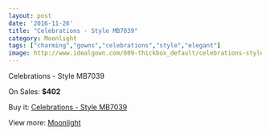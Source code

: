 ```yaml
---
layout: post
date: '2016-11-26'
title: "Celebrations - Style MB7039"
category: Moonlight
tags: ["charming","gowns","celebrations","style","elegant"]
image: http://www.idealgown.com/809-thickbox_default/celebrations-style-mb7039.jpg
---
```

Celebrations - Style MB7039

On Sales: **$402**
<a href="https://www.idealgown.com/en/moonlight/371-celebrations-style-mb7039.html"><amp-img layout="responsive" width="600" height="600" src="//www.idealgown.com/809-thickbox_default/celebrations-style-mb7039.jpg" alt="Celebrations - Style MB7039 0" /></a>
<a href="https://www.idealgown.com/en/moonlight/371-celebrations-style-mb7039.html"><amp-img layout="responsive" width="600" height="600" src="//www.idealgown.com/810-thickbox_default/celebrations-style-mb7039.jpg" alt="Celebrations - Style MB7039 1" /></a>

Buy it: [Celebrations - Style MB7039](https://www.idealgown.com/en/moonlight/371-celebrations-style-mb7039.html "Celebrations - Style MB7039")

View more: [Moonlight](https://www.idealgown.com/en/6-moonlight "Moonlight")